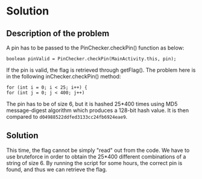 # Solution

## Description of the problem

A pin has to be passed to the PinChecker.checkPin() function as below:

````
boolean pinValid = PinChecker.checkPin(MainActivity.this, pin);
```` 

If the pin is valid, the flag is retrieved through getFlag().
The problem here is in the following inChecker.checkPin() method:

````
for (int i = 0; i < 25; i++) {
for (int j = 0; j < 400; j++)
````

The pin has to be of size 6, but it is hashed 25*400 times using MD5 message-digest algorithm which produces a 128-bit
hash value.
It is then compared to `d04988522ddfed3133cc24fb6924eae9`.

## Solution

This time, the flag cannot be simply "read" out from the code. We have to use bruteforce in order to obtain the
25*400 different combinations of a string of size 6. By running the script for some hours, the correct pin
is found, and thus we can retrieve the flag. 